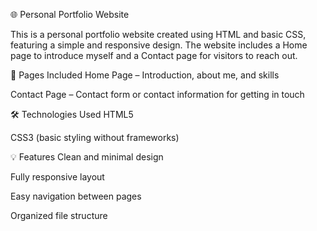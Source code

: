 🌐 Personal Portfolio Website

This is a personal portfolio website created using HTML and basic CSS, featuring a simple and responsive design. The website includes a Home page to introduce myself and a Contact page for visitors to reach out.

🔗 Pages Included
Home Page – Introduction, about me, and skills

Contact Page – Contact form or contact information for getting in touch

🛠️ Technologies Used
HTML5

CSS3 (basic styling without frameworks)

💡 Features
Clean and minimal design

Fully responsive layout

Easy navigation between pages

Organized file structure
